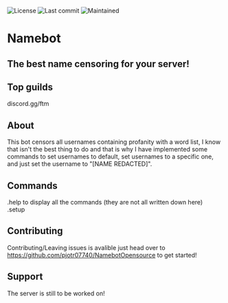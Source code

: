 ![License](https://img.shields.io/github/license/pjotr07740/NamebotOpensource) ![Last commit](https://img.shields.io/github/last-commit/pjotr07740/NamebotOpensource) ![Maintained](https://img.shields.io/maintenance/yes/2020)
# Namebot
## The best name censoring for your server!

## Top guilds
discord.gg/ftm

## About
This bot censors all usernames containing profanity with a word list, I know that isn't the best thing to do and that is why I have implemented some commands to set usernames to default, set usernames to a specific one, and just set the username to "[NAME REDACTED]".

## Commands
.help to display all the commands (they are not all written down here) </br>
.setup

## Contributing
Contributing/Leaving issues is avalible just head over to https://github.com/pjotr07740/NamebotOpensource to get started!

## Support
The server is still to be worked on!
